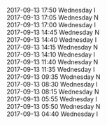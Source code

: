 2017-09-13 17:50 Wednesday  I  
2017-09-13 17:05 Wednesday  N  
2017-09-13 17:00 Wednesday  I  
2017-09-13 14:45 Wednesday  N  
2017-09-13 14:40 Wednesday  I  
2017-09-13 14:15 Wednesday  N  
2017-09-13 14:10 Wednesday  I  
2017-09-13 11:40 Wednesday  N  
2017-09-13 11:35 Wednesday  I  
2017-09-13 09:35 Wednesday  N  
2017-09-13 08:30 Wednesday  I  
2017-09-13 08:15 Wednesday  N  
2017-09-13 05:55 Wednesday  I  
2017-09-13 05:50 Wednesday  N  
2017-09-13 04:40 Wednesday  I  
